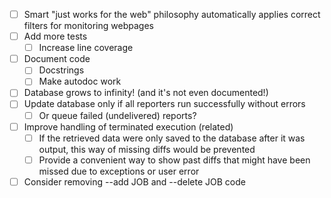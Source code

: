 - [ ] Smart "just works for the web" philosophy automatically applies correct filters for monitoring webpages
- [ ] Add more tests
  - [ ] Increase line coverage
- [ ] Document code
  - [ ] Docstrings
  - [ ] Make autodoc work
- [ ] Database grows to infinity! (and it's not even documented!)
- [ ] Update database only if all reporters run successfully without errors
  - [ ] Or queue failed (undelivered) reports?
- [ ] Improve handling of terminated execution (related)
  - [ ] If the retrieved data were only saved to the database after it was output, this way of missing diffs would 
        be prevented
  - [ ] Provide a convenient way to show past diffs that might have been missed due to exceptions or user error
- [ ] Consider removing --add JOB and --delete JOB code
